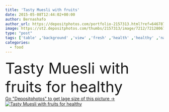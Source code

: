 ```yaml
---
title: 'Tasty Muesli with fruits'
date: 2015-05-08T12:44:02+00:00
author: Bernashafo
author_url: https://depositphotos.com/portfolio-2157313.html?ref=64678756
image: https://st2.depositphotos.com/thumbs/2157313/image/7212/72128067/api_thumb_450.jpg?forcejpeg=true
type: "post"
tags: ['table' ,'background' ,'view' ,'fresh' ,'health' ,'healthy' ,'natural' ,'food' ,'wooden' ,'diet' ,'cup' ,'fruit' ,'sweet' ,'meal' ,'breakfast' ,'dessert' ,'snack' ,'nutrition' ,'gray' ,'berry' ,'vegetarian' ,'bowl' ,'mug' ,'grain' ,'organic' ,'wheat' ,'milk' ,'wood' ,'dairy' ,'top' ,'cereal' ,'strawberry' ,'above' ,'kiwi' ,'blueberry' ,'oat' ,'yoghurt' ,'yogurt' ,'muesli' ,'granola' ,'oatmeal' ]
categories: 
  - food
---
```

<div aling="center">
            <font size="60"> Tasty Muesli with fruits for healthy</font>   
</div>
<div>
    <a href='https://st2.depositphotos.com/thumbs/2157313/image/7212/72128067/api_thumb_450.jpg?forcejpeg=true?ref=64678756' target=_blank > Go "Depositphotos" to get lage size of this picture ->
        <img href='https://st2.depositphotos.com/thumbs/2157313/image/7212/72128067/api_thumb_450.jpg?forcejpeg=true?ref=64678756' src='https://st2.depositphotos.com/2157313/7212/i/950/depositphotos_72128067-stock-photo-tasty-muesli-with-fruits.jpg?forcejpeg=true' alt='Tasty Muesli with fruits for healthy' >
    </a>
</div>
